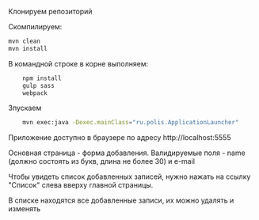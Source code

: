 Клонируем репозиторий

Скомпилируем:
```bash
mvn clean
mvn install
```

В командной строке в корне выполняем:

```bash
    npm install
    gulp sass
    webpack
```
Зпускаем
```bash
    mvn exec:java -Dexec.mainClass="ru.polis.ApplicationLauncher"

```

Приложение доступно в браузере по адресу http://localhost:5555

Основная страница - форма добавления. 
Валидируемые поля - name (должно состоять из букв, длина не более 30) и e-mail

Чтобы увидеть список добавленных записей, нужно нажать на ссылку "Список" слева вверху главной страницы.

В списке находятся все добавленные записи, их можно удалять и изменять